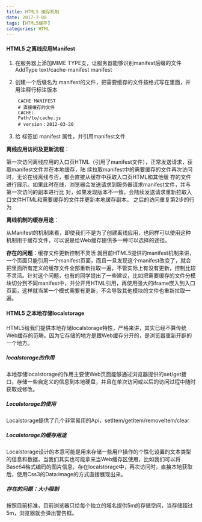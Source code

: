 ```yaml
---
title: HTML5 缓存机制
date: 2017-7-08
tags: [HTML5缓存]
categories: HTML
---
```

#### HTML5 之离线应用Manifest
    
1. 在服务器上添加MIME TYPE支，让服务器能够识别manifest后缀的文件AddType text/cache-manifest  manifest
2. 创建一个后缀名为.manifest的文件，把需要缓存的文件按格式写在里面，并用注释行标注版本

        CACHE MANIFEST
        # 直接缓存的文件
        CACHE:
        Path/to/cache.js
        # version：2012-03-20


3. 给 <html> 标签加 manifest 属性，并引用manifest文件
    <html manifest=”path/to/name-of.manifest”>
    
**离线应用访问及更新流程**：

第一次访问离线应用的入口页HTML（引用了manifest文件），正常发送请求，获取manifest文件并在本地缓存，陆
续拉取manifest中的需要缓存的文件再次访问时，无论在线离线与否，都会直接从缓存中获取入口页HTML和其他缓
存的文件进行展示。如果此时在线，浏览器会发送请求到服务器请求manifest文件，并与第一次访问的副本进行比
对，如果发现版本不一致，会陆续发送请求重新拉取入口文件HTML和需要缓存的文件并更新本地缓存副本。
之后的访问重复第2步的行为

**离线机制的缓存用途**：

从Manifest的机制来看，即使我们不是为了创建离线应用，也同样可以使用这种机制用于缓存文件，可以说是给Web缓存提供多一种可以选择的途径。

**存在的问题**：缓存文件更新控制不灵活
就目前HTML5提供的manifest机制来讲，一个页面只能引用一个manifest页面，而且一旦发现这个manifest改变了，就会把里面所有定义的缓存文件全部重新拉取一遍，不管实际上有没有更新，控制比较不灵活。针对这个问题，也有的同学提出了一些建议，比如把需要缓存的文件分模块切分到不同manifest中，并分开用HTML引用，再使用强大的iframe嵌入到入口页面，这样就当某一个模式需要有更新，不会导致其他模块的文件也重新拉取一遍。

#### HTML5 之本地存储localstorage

HTML5给我们提供本地存储localstorage特性，严格来讲，其实已经不算传统Web缓存的范畴。因为它存储的地方是跟Web缓存分开的，是浏览器重新开辟的一个地方。

##### localstorage的作用

本地存储localstorage的作用主要使Web页面能够通过浏览器提供的set/get接口，存储一些自定义的信息到本地硬盘，并且在单次访问或以后的访问过程中随时获取或修改。

##### Localstorage的使用

Localstorage提供了几个非常易用的Api，setItem/getItem/removeItem/clear

##### Localstorage的缓存用途

Localstorage设计的本意可能是用来存储一些用户操作的个性化设置的文本类型的信息和数据，当我们其实也可能拿来当Web缓存区使用，比如我们可以将Base64格式编码的图片信息，存在localstorage中，再次访问时，直接本地获取后，使用Css3的Data:image的方式直接展现出来。

##### 存在的问题：大小限制

按照目前标准，目前浏览器只给每个独立的域名提供5m的存储空间，当存储超过5m，浏览器就会弹出警告框。